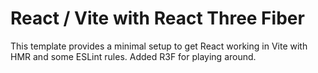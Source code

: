 # React / Vite with React Three Fiber

This template provides a minimal setup to get React working in Vite with HMR and some ESLint rules. Added R3F for playing around.
